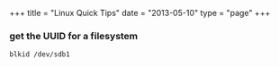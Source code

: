 +++
title = "Linux Quick Tips"
date  = "2013-05-10"
type = "page"
+++

### get the UUID for a filesystem

~~~~
blkid /dev/sdb1
~~~~
